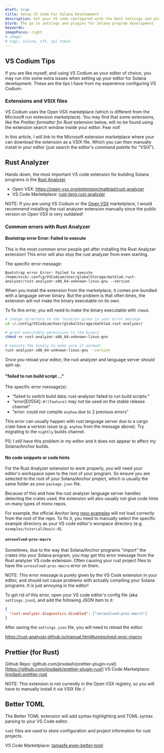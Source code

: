 ```yaml
---
draft: true
title: Setup VS Code For Solana Development
description: Get your VS code configured with the best settings and plugins for Solana/Anchor program development.
blurb: The go to settings and plugins for Solana program development
keywords:
imageFocus: right
# image:
# tags: solana, nft, spl token
---
```


## VS Codium Tips

If you are like myself, and using VS Codium as your editor of choice, you may run into some extra issues when setting up your editor for Solana development. These are the tips I have from my experience configuring VS Codium:

### Extensions and VSIX files

VS Codium uses the Open VSX marketplace (which is different from the Microsoft run extension marketplace). You may find that some extensions, like the _Prettier formatter for Rust_ extension below, will no be found using the extension search window inside your editor. Fear not!

In this article, I will link to the Microsoft extension marketplace where your can download the extension as a VSIX file. Which you can then manually install in your editor (just search the editor's _command palette_ for "_VSIX_").

## Rust Analyzer

Hands down, the most important VS code extension for building Solana programs is the [Rust Analyzer](https://rust-analyzer.github.io/)

- Open VSX: https://open-vsx.org/extension/matklad/rust-analyzer
- VS Code Marketplace: [rust-lang.rust-analyzer](https://marketplace.visualstudio.com/items?itemName=rust-lang.rust-analyzer)

NOTE: If you are using VS Codium or the [Open VSX](https://open-vsx.org/extension/matklad/rust-analyzer) marketplace, I would recommend installing the rust analyzer extension manually since the public version on Open VSX is very outdated!

### Common errors with Rust Analyzer

#### Bootstrap error Error: Failed to execute

This is the most common error people get after installing the Rust Analyzer extension! This error will also stop the rust analyzer from even starting.

The specific error message:

`Bootstrap error Error: Failed to execute /home/nick/.config/VSCodium/User/globalStorage/matklad.rust-analyzer/rust-analyzer-x86_64-unknown-linux-gnu --version`

When you install the extension from the marketplace, it comes pre-bundled with a language server binary. But the problem is that often times, the extension will not make the binary executable on its own.

To fix this error, you will need to make the binary executable with `chmod`.

```bash
# change directory to the location given in your error message
cd ~/.config/VSCodium/User/globalStorage/matklad.rust-analyzer/

# grant executable permission to the binary
chmod +x rust-analyzer-x86_64-unknown-linux-gnu

# execute the binary to make sure it worked!
rust-analyzer-x86_64-unknown-linux-gnu --version
```

Once you reload your editor, the rust analyzer and language server should spin up.

#### "failed to run build script ..."

The specific error message(s):

- "failed to switch build data: rust-analyzer failed to run build scripts:"
- "error[E0554]: `#![feature]` may not be used on the stable release channel"
- "error: could not compile `anyhow` due to 2 previous errors"

This error can usually happen with rust language server due to a cargo crate have a version issue (e.g. `anyhow` from the message above). Try migrating to the `nightly` builds channel.

PS: I still have this problem in my editor and it does not appear to affect my Solana/Anchor builds.

#### No code snippets or code hints

For the Rust Analyzer extension to work properly, you will need your editor's workspace open to the root of your program. So ensure you are selected to the root of your Solana/Anchor project, which is usually the same folder as your `package.json` file.

Because of this and how the rust analyzer language server handles detecting the crates used, the extension will also usually not give code hints on many types of mono repos.

For example, the official Anchor lang [repo examples](https://github.com/coral-xyz/anchor/tree/master/examples) will not load correctly from the root of the repo. To fix it, you need to manually select the specific example directory as your VS code editor's worspace directory (e.g. `examples/tutorial/basic-0`).

#### `unresolved-proc-macro`

Sometimes, due to the way that Solana/Anchor programs "import" the crates into your Solana program, you may get this error message from the Rust analyzer VS code extension. Often causing your rust project files to have the `unresolved-proc-macro` error on them.

NOTE: This error message is purely given by the VS Code extension in your editor, and should not cause problems with actually compiling your Solana programs. It is just annoying in the editor!

To get rid of this error, open your VS code editor's config file (aka `settings.json`), and add the following JSON item to it:

```json
{
  "rust-analyzer.diagnostics.disabled": ["unresolved-proc-macro"]
}
```

After saving the `settings.json` file, you will need to reload the editor.

https://rust-analyzer.github.io/manual.html#unresolved-proc-macro

## Prettier (for Rust)

Github Repo: (github.com/jinxdash/prettier-plugin-rust)[https://github.com/jinxdash/prettier-plugin-rust]
VS Code Marketplace: [jinxdash.prettier-rust](https://marketplace.visualstudio.com/items?itemName=jinxdash.prettier-rust)

NOTE: This extension is not currently in the Open VSX registry, so you will have to manually install it via VSIX file :/

## Better TOML

The Better TOML extension will add syntax highlighting and TOML syntax parsing to your VS Code editor.

`toml` files are used to store configuration and project information for rust projects.

VS Code Marketplace: [tamasfe.even-better-toml](https://marketplace.visualstudio.com/items?itemName=tamasfe.even-better-toml)
